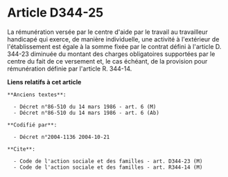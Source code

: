 # Article D344-25

La rémunération versée par le centre d'aide par le travail au travailleur handicapé qui exerce, de manière individuelle, une
activité à l'extérieur de l'établissement est égale à la somme fixée par le contrat défini à l'article D. 344-23 diminuée du
montant des charges obligatoires supportées par le centre du fait de ce versement et, le cas échéant, de la provision pour
rémunération définie par l'article R. 344-14.

**Liens relatifs à cet article**

	**Anciens textes**:

	  - Décret n°86-510 du 14 mars 1986 - art. 6 (M)
	  - Décret n°86-510 du 14 mars 1986 - art. 6 (Ab)

	**Codifié par**:

	  - Décret n°2004-1136 2004-10-21

	**Cite**:

	  - Code de l'action sociale et des familles - art. D344-23 (M)
	  - Code de l'action sociale et des familles - art. R344-14 (M)
